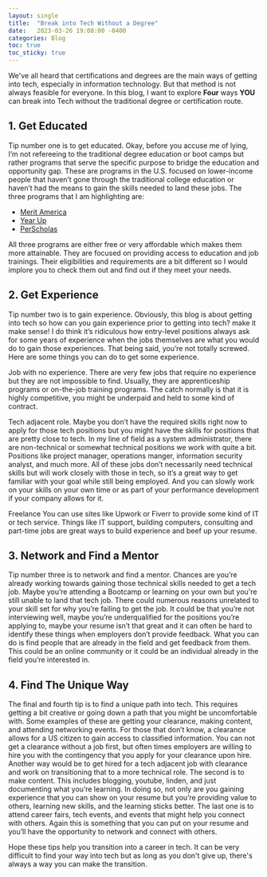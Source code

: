 ```yaml
---
layout: single
title:  "Break into Tech Without a Degree"
date:   2023-03-26 19:08:00 -0400
categories: Blog
toc: true
toc_sticky: true
---
```

We've all heard that certifications and degrees are the main ways of getting into tech,  especially in information technology. But that method is not always feasible for everyone. In this blog, I want to explore **Four** ways **YOU** can break into Tech without the traditional degree or certification route.

## 1. Get Educated ##
Tip number one is to get educated. Okay, before you accuse me of lying, I’m not refereeing to the traditional degree education or boot camps but rather programs that serve the specific purpose to bridge the education and opportunity gap. These are programs in the U.S. focused on lower-income people that haven’t gone through the traditional college education or haven’t had the means to gain the skills needed to land these jobs. The three programs that I am highlighting are:
- [Merit America](https://meritamerica.org/)
- [Year Up](https://www.yearup.org/)
- [PerScholas](https://perscholas.org/)

All three programs are either free or very affordable which makes them more attainable. They are focused on providing access to education and job trainings. Their eligibilities and requirements are a bit different so I would implore you to check them out and find out if they meet your needs.

## 2. Get Experience ##
Tip number two is to gain experience. Obviously, this blog is about getting into tech so how can you gain experience prior to getting into tech? make it make sense! I do think it’s ridiculous how entry-level positions always ask for some years of experience when the jobs themselves are what you would do to gain those experiences. That being said, you’re not totally screwed. Here are some things you can do to get some experience.

Job with no experience.
There are very few jobs that require no experience but they are not impossible to find. Usually, they are apprenticeship programs or on-the-job training programs. The catch normally is that it is highly competitive, you might be underpaid and held to some kind of contract.

Tech adjacent role.
Maybe you don’t have the required skills right now to apply for those tech positions but you might have the skills for positions that are pretty close to tech. In my line of field as a system administrator, there are non-technical or somewhat technical positions we work with quite a bit. Positions like project manager, operations manger, information security analyst, and much more. All of these jobs don’t necessarily need technical skills but will work closely with those in tech, so it’s a great way to get familiar with your goal while still being employed. And you can slowly work on your skills on your own time or as part of your performance development if your company allows for it.

Freelance
You can use sites like Upwork or Fiverr to provide some kind of IT or tech service. Things like IT support, building computers, consulting and part-time jobs are great ways to build experience and beef up your resume.

## 3. Network and Find a Mentor ##
Tip number three is to network and find a mentor. Chances are you’re already working towards gaining those technical skills needed to get a tech job. Maybe you’re attending a Bootcamp or learning on your own but you're still unable to land that tech job. There could numerous reasons unrelated to your skill set for why you’re failing to get the job. It could be that you’re not interviewing well, maybe you’re underqualified for the positions you’re applying to, maybe your resume isn’t that great and it can often be hard to identify these things when employers don’t provide feedback. What you can do is find people that are already in the field and get feedback from them. This could be an online community or it could be an individual already in the field you’re interested in.

## 4. Find The Unique Way ##
The final and fourth tip is to find a unique path into tech. This requires getting a bit creative or going down a path that you might be uncomfortable with. Some examples of these are getting your clearance, making content, and attending networking events. For those that don’t know, a clearance allows for a US citizen to gain access to classified information. You can not get a clearance without a job first, but often times employers are willing to hire you with the contingency that you apply for your clearance upon hire. Another way would be to get hired for a tech adjacent job with clearance and work on transitioning that to a more technical role. The second is to make content. This includes blogging, youtube, linden, and just documenting what you’re learning. In doing so, not only are you gaining experience that you can show on your resume but you’re providing value to others, learning new skills, and the learning sticks better. The last one is to attend career fairs, tech events, and events that might help you connect with others. Again this is something that you can put on your resume and you’ll have the opportunity to network and connect with others.

Hope these tips help you transition into a career in tech. It can be very difficult to find your way into tech but as long as you don't give up, there's always a way you can make the transition.